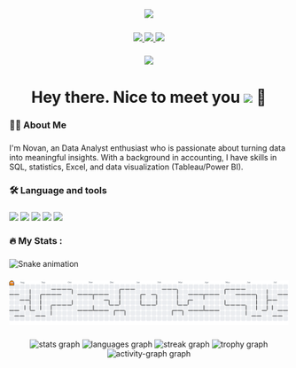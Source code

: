 <div align="center">
  <img height="150" src="https://media.giphy.com/media/M9gbBd9nbDrOTu1Mqx/giphy.gif"  />
</div>

###

<div align="center">
  <a href="https://www.linkedin.com/in/novan-rizki-wicaksono16" target="_blank">
    <img src="https://img.shields.io/badge/LinkedIn-0077B5?style=for-the-badge&logo=linkedin&logoColor=white"  />
  </a>
  <a href="mailto:novanrizki1234@gmail.com" target="_blank">
    <img src="https://img.shields.io/badge/Gmail-D14836?style=for-the-badge&logo=gmail&logoColor=white"  />
  <a href="https://github.com/novan1230" target="_blank">
    <img src="https://img.shields.io/badge/GitHub-100000?style=for-the-badge&logo=github&logoColor=white"/>
  </a>
</div>

###

<div align="center">
  <img src="https://visitor-badge.laobi.icu/badge?page_id=novan1230.novan1230&"  />
</div>

###

<h1 align="center">Hey there. Nice to meet you <img height="20" src="[https://media.giphy.com/media/M9gbBd9nbDrOTu1Mqx/giphy.gif](https://github.com/JayantGoel001/JayantGoel001/raw/master/GIF/Hi.gif)" /> 👋</h1>  


###

<h3 align="left">👩‍💻  About Me</h3>

###

<p align="left">I'm Novan, an Data Analyst enthusiast who is passionate about turning data into meaningful insights. With a background in accounting, I have skills in SQL, statistics, Excel, and data visualization (Tableau/Power BI).</p>

###

<h3 align="left">🛠 Language and tools</h3>

###

<div align="left">
    <img src="https://custom-icon-badges.demolab.com/badge/Tableau-0176D3?logo=tableau&logoColor=fff" /> <img src="https://img.shields.io/badge/MySQL-4479A1?logo=mysql&logoColor=fff" /> 
    <img src="https://custom-icon-badges.demolab.com/badge/Power%20BI-F1C912?logo=power-bi&logoColor=fff" /> <img src="https://img.shields.io/badge/Microsoft_Excel-217346?style=for-the-badge&logo=microsoft-excel&logoColor=white" /> <img src="https://img.shields.io/badge/Google%20Sheets-34A853?style=for-the-badge&logo=google-sheets&logoColor=white" /> </div>

###

<h3 align="left">🔥   My Stats :</h3>

###

<img src="https://raw.githubusercontent.com/novan1230/novan1230/output/snake.svg" alt="Snake animation" />

###

<picture>
  <source media="(prefers-color-scheme: dark)" srcset="https://raw.githubusercontent.com/novan1230/novan1230/output/pacman-contribution-graph-dark.svg">
  <source media="(prefers-color-scheme: light)" srcset="https://raw.githubusercontent.com/novan1230/novan1230/output/pacman-contribution-graph.svg">
  <img alt="pacman contribution graph" src="https://raw.githubusercontent.com/novan1230/novan1230/output/pacman-contribution-graph.svg">
</picture>

###

<div align="center">
  <img src="https://github-readme-stats.vercel.app/api?username=novan1230&hide_title=false&hide_rank=false&show_icons=true&include_all_commits=true&count_private=true&disable_animations=false&theme=dracula&locale=en&hide_border=false&order=1" height="150" alt="stats graph"  />
  <img src="https://github-readme-stats.vercel.app/api/top-langs?username=novan1230&locale=en&hide_title=false&layout=compact&card_width=320&langs_count=5&theme=dracula&hide_border=false&order=2" height="150" alt="languages graph"  />
  <img src="https://streak-stats.demolab.com?user=novan1230&locale=en&mode=daily&theme=dracula&hide_border=false&border_radius=5&order=3" height="150" alt="streak graph"  />
  <img src="https://github-profile-trophy.vercel.app?username=novan1230&theme=dracula&column=-1&row=1&margin-w=8&margin-h=8&no-bg=false&no-frame=false&order=4" height="150" alt="trophy graph"  />
  <img src="https://github-readme-activity-graph.vercel.app/graph?username=novan1230&radius=16&theme=react&area=true&order=5" height="300" alt="activity-graph graph"  />
</div>

###
